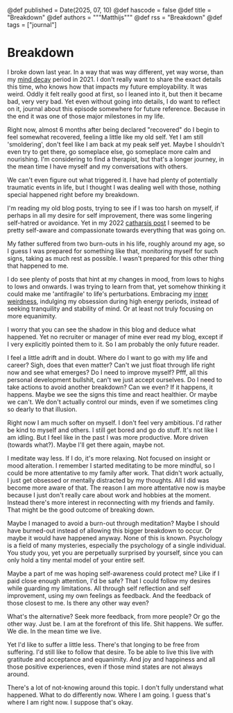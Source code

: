 @def published = Date(2025, 07, 10)
@def hascode = false
@def title = "Breakdown"
@def authors = """Matthijs"""
@def rss = "Breakdown"
@def tags = ["journal"]

# Breakdown

I broke down last year. In a way that was way different, yet way worse, than my [mind decay](../2021-06-04-mind-decay) period in 2021. I don't really want to share the exact details this time, who knows how that impacts my future employability. It was weird. Oddly it felt really good at first, so I leaned into it, but then it became bad, very very bad. Yet even without going into details, I do want to reflect on it, journal about this episode somewhere for future reference. Because in the end it was one of those major milestones in my life.

Right now, almost 6 months after being declared "recovered" do I begin to feel somewhat recovered, feeling a little like my old self. Yet I am still 'smoldering', don't feel like I am back at my peak self yet. Maybe I shouldn't even try to get there, go someplace else, go someplace more calm and nourishing. I'm considering to find a therapist, but that's a longer journey, in the mean time I have myself and my conversations with others.

We can't even figure out what triggered it. I have had plenty of potentially traumatic events in life, but I thought I was dealing well with those, nothing special happened right before my breakdown.

I'm reading my old blog posts, trying to see if I was too harsh on myself, if perhaps in all my desire for self improvement, there was some lingering self-hatred or avoidance. Yet in my 2022 [catharsis post](../2022-06-21-catharsis) I seemed to be pretty self-aware and compassionate towards everything that was going on.

My father suffered from two burn-outs in his life, roughly around my age, so I guess I was prepared for something like that, monitoring myself for such signs, taking as much rest as possible. I wasn't prepared for this other thing that happened to me.

I do see plenty of posts that hint at my changes in mood, from lows to highs to lows and onwards. I was trying to learn from that, yet somehow thinking it could make me 'antifragile' to life's perturbations. Embracing my [inner weirdness](../2023-02-07-functional-noise), indulging my obsession during high energy periods, instead of seeking tranquility and stability of mind. Or at least not truly focusing on more equanimity.

I worry that you can see the shadow in this blog and deduce what happened. Yet no recruiter or manager of mine ever read my blog, except if I very explicitly pointed them to it. So I am probably the only future reader.

I feel a little adrift and in doubt. Where do I want to go with my life and career? Sigh, does that even matter? Can't we just float through life right now and see what emerges? Do I need to improve myself? Pfff, all this personal development bullshit, can't we just accept ourselves. Do I need to take actions to avoid another breakdown? Can we even? If it happens, it happens. Maybe we see the signs this time and react healthier. Or maybe we can't. We don't actually control our minds, even if we sometimes cling so dearly to that illusion.

Right now I am much softer on myself. I don't feel very ambitious. I'd rather be kind to myself and others. I still get bored and go do stuff. It's not like I am idling. But I feel like in the past I was more productive. More driven (towards what?). Maybe I'll get there again, maybe not.

I meditate way less. If I do, it's more relaxing. Not focused on insight or mood alteration. I remember I started meditating to be more mindful, so I could be more attentative to my family after work. That didn't work actually, I just get obsessed or mentally distracted by my thoughts. All I did was become more aware of that. The reason I am more attentative now is maybe because I just don't really care about work and hobbies at the moment. Instead there's more interest in reconnecting with my friends and family. That might be the good outcome of breaking down.

Maybe I managed to avoid a burn-out through meditation? Maybe I should have burned-out instead of allowing this bigger breakdown to occur. Or maybe it would have happened anyway. None of this is known. Psychology is a field of many mysteries, especially the psychology of a single individual. You study you, yet you are perpetually surprised by yourself, since you can only hold a tiny mental model of your entire self.

Maybe a part of me was hoping self-awareness could protect me? Like if I paid close enough attention, I'd be safe? That I could follow my desires while guarding my limitations. All through self reflection and self improvement, using my own feelings as feedback. And the feedback of those closest to me. Is there any other way even?

What's the alternative? Seek more feedback, from more people? Or go the other way. Just be. I am at the forefront of this life. Shit happens. We suffer. We die. In the mean time we live.

Yet I'd like to suffer a little less. There's that longing to be free from suffering. I'd still like to follow that desire. To be able to live this live with gratitude and acceptance and equanimity. And joy and happiness and all those positive experiences, even if those mind states are not always around.

There's a lot of not-knowing around this topic. I don't fully understand what happened. What to do differently now. Where I am going. I guess that's where I am right now. I suppose that's okay.



